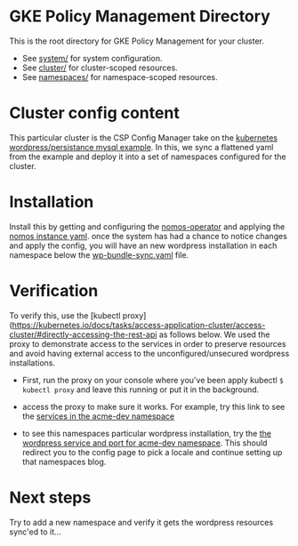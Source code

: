 # GKE Policy Management Directory

This is the root directory for GKE Policy Management for your cluster.

* See [system/](system/README.md) for system configuration.
* See [cluster/](cluster/README.md) for cluster-scoped resources.
* See [namespaces/](namespaces/README.md) for namespace-scoped resources.


# Cluster config content

This particular cluster is the CSP Config Manager take on the [kubernetes
wordpress/persistance mysql
example](https://kubernetes.io/docs/tutorials/stateful-application/mysql-wordpress-persistent-volume/). In
this, we sync a flattened yaml from the example and deploy it into a set of namespaces
configured for the cluster.

# Installation

Install this by getting and configuring the [nomos-operator](#) and applying the
[nomos instance yaml](../nomos.yaml). once the system has had a chance to notice
changes and apply the config, you will have an new wordpress installation in
each namespace below the [wp-bundle-sync.yaml](namespaces/wp-bundle-sync.yaml)
file.

# Verification

To verify this, use the
[kubectl proxy](https://kubernetes.io/docs/tasks/access-application-cluster/access-cluster/#directly-accessing-the-rest-api as follows below. We used the proxy to demonstrate access to the services
in order to preserve resources and avoid having external access to the
unconfigured/unsecured wordpress installations.

* First, run the proxy on your console where you've been apply kubectl `$
  kubectl proxy` and leave this running or put it in the background.

* access the proxy to make sure it works. For example, try this link to see the
  [services in the acme-dev
  namespace](http://localhost:8001/api/v1/namespaces/acme-dev/services/)
  
* to see this namespaces particular wordpress installation, try the [the
  wordpress service and port for acme-dev
  namespace](http://localhost:8001/api/v1/namespaces/acme-dev/services/wordpress:80/proxy/). This
  should redirect you to the config page to pick a locale and continue setting
  up that namespaces blog.
  
  
# Next steps

Try to add a new namespace and verify it gets the wordpress resources sync'ed to
it...








